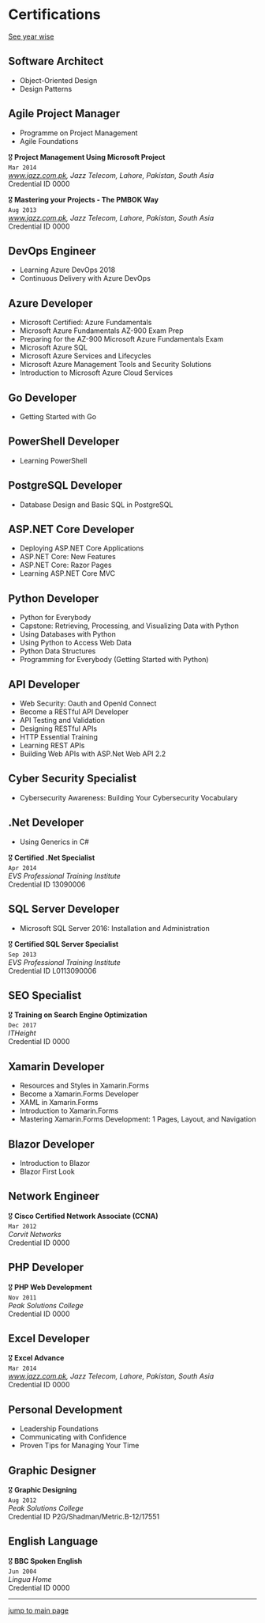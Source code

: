 # Certifications

[See year wise](../certifications/yearly)

## Software Architect

- Object-Oriented Design
- Design Patterns

## Agile Project Manager

- Programme on Project Management
- Agile Foundations

🎖️ __Project Management Using Microsoft Project__  
`Mar 2014`  
_www.jazz.com.pk, Jazz Telecom, Lahore, Pakistan, South Asia_  
Credential ID 0000

🎖️ __Mastering your Projects - The PMBOK Way__  
`Aug 2013`  
_www.jazz.com.pk, Jazz Telecom, Lahore, Pakistan, South Asia_  
Credential ID 0000

## DevOps Engineer

- Learning Azure DevOps 2018
- Continuous Delivery with Azure DevOps

## Azure Developer

- Microsoft Certified: Azure Fundamentals
- Microsoft Azure Fundamentals AZ-900 Exam Prep
- Preparing for the AZ-900 Microsoft Azure Fundamentals Exam
- Microsoft Azure SQL
- Microsoft Azure Services and Lifecycles
- Microsoft Azure Management Tools and Security Solutions
- Introduction to Microsoft Azure Cloud Services

## Go Developer

- Getting Started with Go

## PowerShell Developer

- Learning PowerShell

## PostgreSQL Developer

- Database Design and Basic SQL in PostgreSQL

## ASP.NET Core Developer

- Deploying ASP.NET Core Applications
- ASP.NET Core: New Features
- ASP.NET Core: Razor Pages
- Learning ASP.NET Core MVC

## Python Developer

- Python for Everybody
- Capstone: Retrieving, Processing, and Visualizing Data with Python
- Using Databases with Python
- Using Python to Access Web Data
- Python Data Structures
- Programming for Everybody (Getting Started with Python)

## API Developer

- Web Security: Oauth and OpenId Connect
- Become a RESTful API Developer
- API Testing and Validation
- Designing RESTful APIs
- HTTP Essential Training
- Learning REST APIs
- Building Web APIs with ASP.Net Web API 2.2

## Cyber Security Specialist

- Cybersecurity Awareness: Building Your Cybersecurity Vocabulary

## .Net Developer

- Using Generics in C#

🎖️ __Certified .Net Specialist__  
`Apr 2014`  
_EVS Professional Training Institute_  
Credential ID 13090006

## SQL Server Developer

- Microsoft SQL Server 2016: Installation and Administration

🎖️ __Certified SQL Server Specialist__  
`Sep 2013`  
_EVS Professional Training Institute_  
Credential ID L0113090006

## SEO Specialist

🎖️ __Training on Search Engine Optimization__  
`Dec 2017`  
_ITHeight_  
Credential ID 0000

## Xamarin Developer

- Resources and Styles in Xamarin.Forms
- Become a Xamarin.Forms Developer
- XAML in Xamarin.Forms
- Introduction to Xamarin.Forms
- Mastering Xamarin.Forms Development: 1 Pages, Layout, and Navigation

## Blazor Developer

- Introduction to Blazor
- Blazor First Look

## Network Engineer

🎖️ __Cisco Certified Network Associate (CCNA)__  
`Mar 2012`  
_Corvit Networks_  
Credential ID 0000

## PHP Developer

🎖️ __PHP Web Development__  
`Nov 2011`  
_Peak Solutions College_  
Credential ID 0000

## Excel Developer

🎖️ __Excel Advance__  
`Mar 2014`  
_www.jazz.com.pk, Jazz Telecom, Lahore, Pakistan, South Asia_  
Credential ID 0000

## Personal Development

- Leadership Foundations
- Communicating with Confidence
- Proven Tips for Managing Your Time

## Graphic Designer

🎖️ __Graphic Designing__  
`Aug 2012`  
_Peak Solutions College_  
Credential ID P2G/Shadman/Metric.B-12/17551

## English Language

🎖️ __BBC Spoken English__  
`Jun 2004`  
_Lingua Home_  
Credential ID 0000  

---
[jump to main page](https://mabubakarriaz.github.io)
